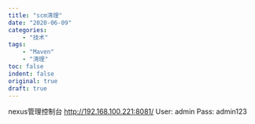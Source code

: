```yaml
---
title: "scm清理"
date: "2020-06-09"
categories:
    - "技术"
tags:
    - "Maven"
    - "清理"
toc: false
indent: false
original: true
draft: true
--- 
```


nexus管理控制台
<http://192.168.100.221:8081/>
User: admin
Pass: admin123
